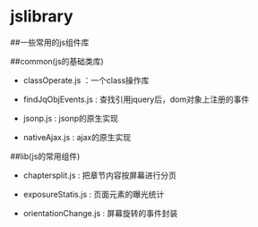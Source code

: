 jslibrary
=========

##一些常用的js组件库

##common(js的基础类库)

* classOperate.js  ：一个class操作库

* findJqObjEvents.js : 查找引用jquery后，dom对象上注册的事件

* jsonp.js : jsonp的原生实现

* nativeAjax.js : ajax的原生实现


##lib(js的常用组件)

* chaptersplit.js : 把章节内容按屏幕进行分页

* exposureStatis.js : 页面元素的曝光统计

* orientationChange.js : 屏幕旋转的事件封装


